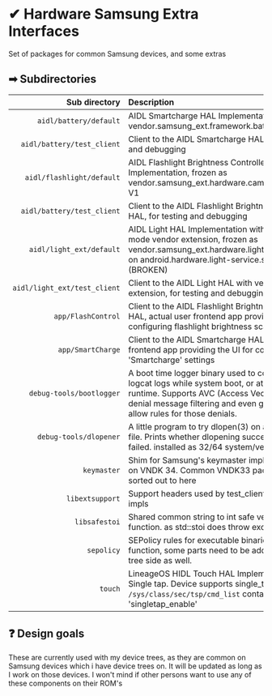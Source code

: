 # ✔ Hardware Samsung Extra Interfaces
Set of packages for common Samsung devices, and some extras

## ➡ Subdirectories
Sub directory  | Description
------------------------------:|:-----------
`aidl/battery/default`         | AIDL Smartcharge HAL Implementation, frozen as vendor.samsung_ext.framework.battery-V1
`aidl/battery/test_client`     | Client to the AIDL Smartcharge HAL, for testing and debugging
`aidl/flashlight/default`      | AIDL Flashlight Brightness Controller HAL Implementation, frozen as vendor.samsung_ext.hardware.camera.flashlight-V1
`aidl/battery/test_client`     | Client to the AIDL Flashlight Brightness Controller HAL, for testing and debugging
`aidl/light_ext/default`       | AIDL Light HAL Implementation with 'Sunlight' mode vendor extension, frozen as vendor.samsung_ext.hardware.light-V1, based on android.hardware.light-service.samsung (BROKEN)
`aidl/light_ext/test_client`   | Client to the AIDL Light HAL with vendor extension, for testing and debugging
`app/FlashControl`             | Client to the AIDL Flashlight Brightness Controller HAL, actual user frontend app providing the UI for configuring flashlight brightness scale
`app/SmartCharge`              | Client to the AIDL Smartcharge HAL, actual user frontend app providing the UI for configuring 'Smartcharge' settings
`debug-tools/bootlogger`       | A boot time logger binary used to collect dmesg, logcat logs while system boot, or at system runtime. Supports AVC (Access Vector Control) denial message filtering and even generating allow rules for those denials.
`debug-tools/dlopener`         | A little program to try dlopen(3) on a given ELF file. Prints whether dlopening succeeded or failed. installed as 32/64 system/vendor variants.
`keymaster`                    | Shim for Samsung's keymaster implementations on VNDK 34. Common VNDK33 package so sorted out to here
`libextsupport`                | Support headers used by test_clients and AIDL impls
`libsafestoi`                  | Shared common string to int safe version function. as std::stoi does throw exceptions.
`sepolicy`                     | SEPolicy rules for executable binaries and apps to function, some parts need to be added to device tree side as well.
`touch`                        | LineageOS HIDL Touch HAL Implementation for Single tap. Device supports single_tap if `/sys/class/sec/tsp/cmd_list` contains 'singletap_enable'

## ❓ Design goals
These are currently used with my device trees, as they are common on Samsung devices which i have device trees on. It will be updated as long as I work on those devices. I won't mind if other persons want to use any of these components on their ROM's
